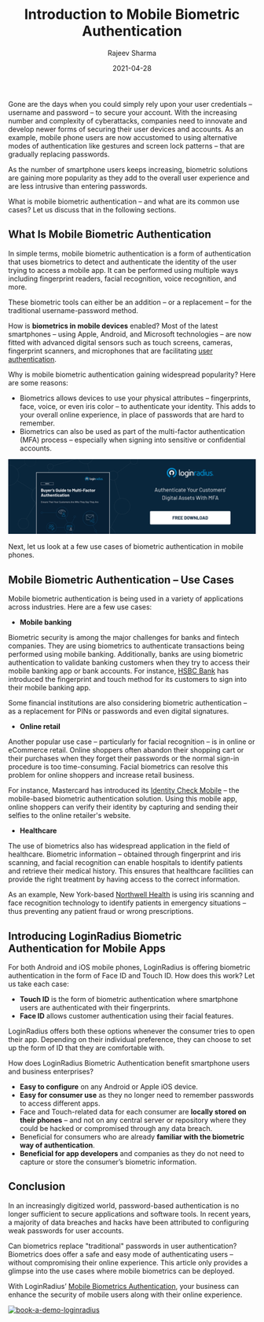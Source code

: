 ﻿---
title: "Introduction to Mobile Biometric Authentication"
date: "2021-04-28"
coverImage: "what-is-mob-biometric-authentication-cover.jpg"
tags: ["loginradius"]
featured: false 
author: "Rajeev Sharma"
description: "In an increasingly digitized world, password-based authentication is no longer sufficient to secure applications and software tools.  Can biometrics replace traditional passwords in user authentication? Biometrics does offer a safe and easy mode of authenticating users – without compromising their online experience."
metatitle: "What is Mobile Biometric Authentication?"
metadescription: " In this blog, we explore authentication techniques on mobile devices using biometric authentication. Learn the common use cases where mobile biometrics are deployed."
---


Gone are the days when you could simply rely upon your user credentials – username and password – to secure your account. With the increasing number and complexity of cyberattacks, companies need to innovate and develop newer forms of securing their user devices and accounts. As an example, mobile phone users are now accustomed to using alternative modes of authentication like gestures and screen lock patterns – that are gradually replacing passwords.

As the number of smartphone users keeps increasing, biometric solutions are gaining more popularity as they add to the overall user experience and are less intrusive than entering passwords.

What is mobile biometric authentication – and what are its common use cases? Let us discuss that in the following sections.


## What Is Mobile Biometric Authentication

In simple terms, mobile biometric authentication is a form of authentication that uses biometrics to detect and authenticate the identity of the user trying to access a mobile app. It can be performed using multiple ways including fingerprint readers, facial recognition, voice recognition, and more.

These biometric tools can either be an addition – or a replacement – for the traditional username-password method. 

How is **biometrics in mobile devices** enabled? Most of the latest smartphones – using Apple, Android, and Microsoft technologies – are now fitted with advanced digital sensors such as touch screens, cameras, fingerprint scanners, and microphones that are facilitating [user authentication](https://www.loginradius.com/authentication/).

Why is mobile biometric authentication gaining widespread popularity? Here are some reasons:



*   Biometrics allows devices to use your physical attributes – fingerprints, face, voice, or even iris color – to authenticate your identity. This adds to your overall online experience, in place of passwords that are hard to remember.
*   Biometrics can also be used as part of the multi-factor authentication (MFA) process – especially when signing into sensitive or confidential accounts.

[![Multi-Factor-Authentication](Multi-Factor-Authentication.png)](https://www.loginradius.com/resource/buyers-guide-to-multi-factor-authentication/)

Next, let us look at a few use cases of biometric authentication in mobile phones.


## Mobile Biometric Authentication – Use Cases

Mobile biometric authentication is being used in a variety of applications across industries. Here are a few use cases:



*   **Mobile banking**

Biometric security is among the major challenges for banks and fintech companies. They are using biometrics to authenticate transactions being performed using mobile banking. Additionally, banks are using biometric authentication to validate banking customers when they try to access their mobile banking app or bank accounts. For instance, [HSBC Bank](https://www.hsbc.co.in/ways-to-bank/mobile-banking/india-app/) has introduced the fingerprint and touch method for its customers to sign into their mobile banking app.

Some financial institutions are also considering biometric authentication – as a replacement for PINs or passwords and even digital signatures.



*   **Online retail**

Another popular use case – particularly for facial recognition – is in online or eCommerce retail. Online shoppers often abandon their shopping cart or their purchases when they forget their passwords or the normal sign-in procedure is too time-consuming. Facial biometrics can resolve this problem for online shoppers and increase retail business.

For instance, Mastercard has introduced its [Identity Check Mobile](https://developer.mastercard.com/product/identity-check-mobile#:~:text=Mastercard%20Identity%20Check%20Mobile%20is,or%20security%20question(s).) – the mobile-based biometric authentication solution. Using this mobile app, online shoppers can verify their identity by capturing and sending their selfies to the online retailer's website.



*   **Healthcare**

The use of biometrics also has widespread application in the field of healthcare. Biometric information – obtained through fingerprint and iris scanning, and facial recognition can enable hospitals to identify patients and retrieve their medical history. This ensures that healthcare facilities can provide the right treatment by having access to the correct information.

As an example, New York-based [Northwell Health](https://healthtechmagazine.net/article/2019/12/biometrics-healthcare-how-it-keeps-patients-and-data-safe-perfcon) is using iris scanning and face recognition technology to identify patients in emergency situations – thus preventing any patient fraud or wrong prescriptions.


## Introducing LoginRadius Biometric Authentication for Mobile Apps

For both Android and iOS mobile phones, LoginRadius is offering biometric authentication in the form of Face ID and Touch ID. How does this work? Let us take each case:



*   **Touch ID** is the form of biometric authentication where smartphone users are authenticated with their fingerprints.
*   **Face ID** allows customer authentication using their facial features.

LoginRadius offers both these options whenever the consumer tries to open their app. Depending on their individual preference, they can choose to set up the form of ID that they are comfortable with. 

How does LoginRadius Biometric Authentication benefit smartphone users and business enterprises?



*   **Easy to configure** on any Android or Apple iOS device.
*   **Easy for consumer use** as they no longer need to remember passwords to access different apps.
*   Face and Touch-related data for each consumer are **locally stored on their phones** – and not on any central server or repository where they could be hacked or compromised through any data breach.
*   Beneficial for consumers who are already **familiar with the biometric way of authentication**.
*   **Beneficial for app developers** and companies as they do not need to capture or store the consumer’s biometric information.


## Conclusion

In an increasingly digitized world, password-based authentication is no longer sufficient to secure applications and software tools. In recent years, a majority of data breaches and hacks have been attributed to configuring weak passwords for user accounts. 

Can biometrics replace "traditional" passwords in user authentication? Biometrics does offer a safe and easy mode of authenticating users – without compromising their online experience. This article only provides a glimpse into the use cases where mobile biometrics can be deployed.

With LoginRadius’ [Mobile Biometrics Authentication](https://www.loginradius.com/resource/mobile-biometric-authentication-datasheet), your business can enhance the security of mobile users along with their online experience. 

[![book-a-demo-loginradius](book-a-demo-loginradius.png)](https://www.loginradius.com/book-a-demo/)
